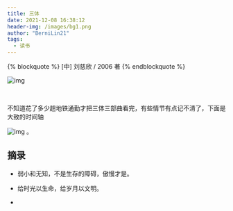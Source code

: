 ```yaml
---
title: 三体
date: 2021-12-08 16:38:12
header-img: /images/bg1.png
author: "BerniLin21"
tags:
  - 读书
---
```


{% blockquote  %}
[中] 刘慈欣 / 2006 著
{% endblockquote %}

![img](/images/bg9.png)

<br />

<!-- more -->

不知道花了多少趟地铁通勤才把三体三部曲看完，有些情节有点记不清了，下面是大致的时间轴

![img](/images/三体.jpeg)
。

## 摘录

- 弱小和无知，不是生存的障碍，傲慢才是。

* 给时光以生命，给岁月以文明。

-
